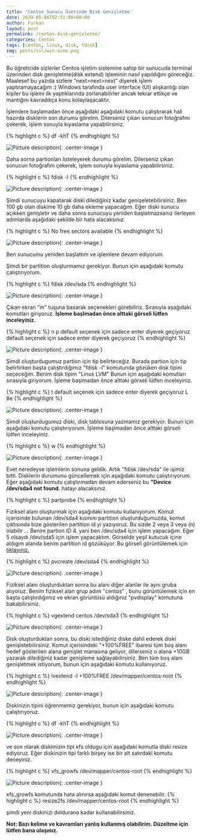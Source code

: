 ```yaml
---
title: 'Centos Sunucu Üzerinde Disk Genişletme'
date: 2020-05-06T02:51:00+00:00
author: Furkan
layout: post
permalink: /centos-disk-genisletme/
categories: Centos
tags: [centos, linux, disk, fdisk]
img: posts/ssl/win-acme.png
---
```


Bu öğreticide sizlerler Centos işletim sistemine sahip bir sunucuda terminal üzerinden disk genişletme(disk extend) işleminin nasıl yapıldığını göreceğiz.
Maalesef bu yazıda sizlere "next>next>next" diyerek işlem yaptıramayacağım :) 
Windows tarafında user interface (UI) alışkanlığı olan kişiler bu işlemi ilk yaptıklarında zorlanabilirler ancak tekrar ettikçe ve mantığını kavradıkça konu kolaylaşacaktır.

İşlemlere başlamadan önce aşağıdaki aşağıdaki komutu çalıştırarak hali hazırda disklerin son durumu görelim. 
Dilerseniz çıkan sonucun fotoğrafını çekerek, işlem sonuyla kıyaslama yapabilirsiniz.

{% highlight c %}
df -khT
{% endhighlight %}

![Picture description](/assets/img/posts/extend_disk/df-h.png){: .center-image }

Daha sorna partionları listeleyerek durumu görelim. 
Dilerseniz çıkan sonucun fotoğrafını çekerek, işlem sonuyla kıyaslama yapabilirsiniz.

{% highlight c %}
fdisk -l
{% endhighlight %}

![Picture description](/assets/img/posts/extend_disk/fdisk-l.png){: .center-image }

Şimdi sunucuyu kapatarak diski dilediğiniz kadar genişeletebilirsiniz. Ben 100 gb olan diskime 10 gb daha ekleme yapacağım.
Eğer diski sunucu açıkken genişletir ve daha sonra sunucuyu yeniden başlatmazsanız ilerleyen adımlarda aşağıdaki şekilde bir hata alacaksınız.

{% highlight c %}
No free sectors available
{% endhighlight %}

![Picture description](/assets/img/posts/extend_disk/no-free.png){: .center-image }

Ben sunucumu yeniden başlattım ve işlemlere devam ediyorum.

Şimdi bir partition oluşturmamız gerekiyor. Bunun için aşağıdaki komutu çalıştırıyorum.

{% highlight c %}
fdisk /dev/sda
{% endhighlight %}

![Picture description](/assets/img/posts/extend_disk/fdisk-dev-sda.png){: .center-image }

Çıkan ekran "m" tuşuna basarak seçenekleri görebiliriz. 
Sırasıyla aşağıdaki komutları giriyoruz. 
<B>İşleme başlmadan önce alttaki görseli lütfen inceleyiniz.</B>

{% highlight c %}
n
p
default seçenek için sadece enter diyerek geçiyoruz
default seçenek için sadece enter diyerek geçiyoruz
{% endhighlight %}

![Picture description](/assets/img/posts/extend_disk/fdisk-n.png){: .center-image }

Şimdi oluşturdugumuz partion için tip belirteceğiz. 
Burada partion için tip belirtirken başta çalıştırdığımız "fdisk -l" komutunda gözüken disk tipini seçeceğim.
Benim disk tipim "Linux LVM"
Bunun için aşağıdaki komutları sırasıyla giriyorum. İşleme başlmadan önce alttaki görseli lütfen inceleyiniz.

{% highlight c %}
t
default seçenek için sadece enter diyerek geçiyoruz
L
8e
{% endhighlight %}

![Picture description](/assets/img/posts/extend_disk/fdisk-t.png){: .center-image }

Şimdi oluşturdugumuz diski, disk tablosuna yazmamız gerekiyor.
Bunun için aşağıdaki komutu çalıştırıyorum. İşleme başlmadan önce alttaki görseli lütfen inceleyiniz.

{% highlight c %}
w
{% endhighlight %}

![Picture description](/assets/img/posts/extend_disk/fdisk-w.png){: .center-image }

Evet neredeyse işlemlerin sonuna geldik. Artık "fdisk /dev/sda" ile işimiz bitti.
Disklerin durumunu güncellemek için aşağıdaki komutu çalıştırıyorum. 
Eğer aşağıdaki komutu çalıştırmadan devam ederseniz bu <B> "Device /dev/sda4 not found.</B> hatayı alacaksınız.

{% highlight c %}
partprobe
{% endhighlight %}

Fiziksel alanı oluşturmak için aşağıdaki komutu kullanıyorum.
Komut içerisinde bulunan /dev/sda4 kısmını partition oluşturduğumuzda, komut çıktısında bize gösterilen partition id yi yazıyoruz.
Bu sizde 2 veya 3 veya (n) olabilir ...
Benim partion ID 4.  yani ben /dev/sda4 için işlem yapacağım.
Eğer 5 olsaydı /dev/sda5 için işlem yapacaktım.
Görselde yeşil kutucuk içine aldıgım alanda benim partition id gözüküyor.
Bu görseli görüntülemek için <a href="furkanbilgin.com/assets/img/posts/extend_disk/fdisk-n.png" target="_blank">tıklayınız.</a>

{% highlight c %}
pvcreate /dev/sda4
{% endhighlight %}

![Picture description](/assets/img/posts/extend_disk/pvcreate.png){: .center-image }

Fiziksel alanı oluşturduktan sonra bu alanı diğer alanlar ile aynı gruba alıyoruz. 
Benim fiziksel alan grup adım "centos" , bunu görüntülemek için en başta çalıştırdığımız ve ekran görüntüsü aldığınız "pvdisplay" komutuna bakabilirsiniz.

{% highlight c %}
vgextend centos /dev/sda3
{% endhighlight %}

![Picture description](/assets/img/posts/extend_disk/vgextend.png){: .center-image }

Disk oluşturduktan sonra, bu diski istediğiniz diske dahil ederek diski genişletebilirsiniz.
Komut içerisindeki "+100%FREE" ibaresi tüm boş alanı hedef gösterilen alana genişlet manasına geliyor, dilerseniz o alana +10GB yazarak dilediğiniz kadar genişleme sağlayabilirsiniz.
Ben tüm boş alanı genişletmek istiyorum, bunun için aşağıdaki komutu kullanıyoruz. 

{% highlight c %}
lvextend -l +100%FREE /dev/mapper/centos-root
{% endhighlight %}

![Picture description](/assets/img/posts/extend_disk/lvextend.png){: .center-image }

Diskinizin tipini öğrenmemiz gerekiyor, bunun için aşağıdaki komutu çalıştırıyoruz.

{% highlight c %}
df -khT
{% endhighlight %}

![Picture description](/assets/img/posts/extend_disk/df-khT.png){: .center-image }

ve son olarak diskimizin tipi xfs oldugu için aşağıdaki komutla diski resize ediyoruz.
Eğer diskinizin tipi farklı birşey ise bir alt satırdaki komutu deneyiniz.

{% highlight c %}
xfs_growfs /dev/mapper/centos-root
{% endhighlight %}

![Picture description](/assets/img/posts/extend_disk/xfs_growfs.png){: .center-image }

xfs_growfs komutunda hata alınırsa aşağıdaki komut denenebilir.
{% highlight c %}
resize2fs /dev/mapper/centos-root 
{% endhighlight %}
 
şimdi yeni diskinizi doldurana kadar kullanabilirsiniz.

<b>Not: Bazı kelime ve kavramları yanlış kullanmış olabilirim. Düzeltme için lütfen bana ulaşınız. <b>
